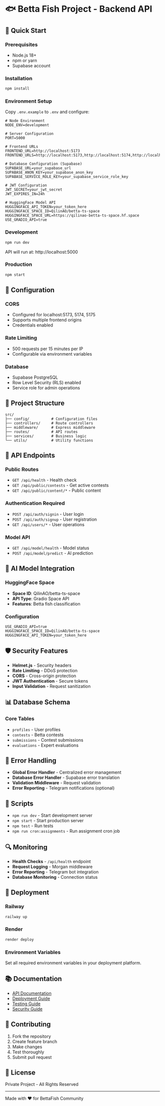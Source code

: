 # 🐟 Betta Fish Project - Backend API

## 🚀 Quick Start

### Prerequisites
- Node.js 18+
- npm or yarn
- Supabase account

### Installation
```bash
npm install
```

### Environment Setup
Copy `.env.example` to `.env` and configure:
```env
# Node Environment
NODE_ENV=development

# Server Configuration
PORT=5000

# Frontend URLs
FRONTEND_URL=http://localhost:5173
FRONTEND_URLS=http://localhost:5173,http://localhost:5174,http://localhost:5175

# Database Configuration (Supabase)
SUPABASE_URL=your_supabase_url
SUPABASE_ANON_KEY=your_supabase_anon_key
SUPABASE_SERVICE_ROLE_KEY=your_supabase_service_role_key

# JWT Configuration
JWT_SECRET=your_jwt_secret
JWT_EXPIRES_IN=24h

# HuggingFace Model API
HUGGINGFACE_API_TOKEN=your_token_here
HUGGINGFACE_SPACE_ID=QilinAO/betta-ts-space
HUGGINGFACE_SPACE_URL=https://qilinao-betta-ts-space.hf.space
USE_GRADIO_API=true
```

### Development
```bash
npm run dev
```

API will run at: http://localhost:5000

### Production
```bash
npm start
```

## 🔧 Configuration

### CORS
- Configured for localhost:5173, 5174, 5175
- Supports multiple frontend origins
- Credentials enabled

### Rate Limiting
- 500 requests per 15 minutes per IP
- Configurable via environment variables

### Database
- Supabase PostgreSQL
- Row Level Security (RLS) enabled
- Service role for admin operations

## 📁 Project Structure
```
src/
├── config/          # Configuration files
├── controllers/     # Route controllers
├── middleware/      # Express middleware
├── routes/          # API routes
├── services/        # Business logic
└── utils/           # Utility functions
```

## 🔗 API Endpoints

### Public Routes
- `GET /api/health` - Health check
- `GET /api/public/contests` - Get active contests
- `GET /api/public/content/*` - Public content

### Authentication Required
- `POST /api/auth/signin` - User login
- `POST /api/auth/signup` - User registration
- `GET /api/users/*` - User operations

### Model API
- `GET /api/model/health` - Model status
- `POST /api/model/predict` - AI prediction

## 🤖 AI Model Integration

### HuggingFace Space
- **Space ID**: QilinAO/betta-ts-space
- **API Type**: Gradio Space API
- **Features**: Betta fish classification

### Configuration
```env
USE_GRADIO_API=true
HUGGINGFACE_SPACE_ID=QilinAO/betta-ts-space
HUGGINGFACE_API_TOKEN=your_token_here
```

## 🛡️ Security Features

- **Helmet.js** - Security headers
- **Rate Limiting** - DDoS protection
- **CORS** - Cross-origin protection
- **JWT Authentication** - Secure tokens
- **Input Validation** - Request sanitization

## 📊 Database Schema

### Core Tables
- `profiles` - User profiles
- `contests` - Betta contests
- `submissions` - Contest submissions
- `evaluations` - Expert evaluations

## 🚨 Error Handling

- **Global Error Handler** - Centralized error management
- **Database Error Handler** - Supabase error translation
- **Validation Middleware** - Request validation
- **Error Reporting** - Telegram notifications (optional)

## 📝 Scripts

- `npm run dev` - Start development server
- `npm start` - Start production server
- `npm test` - Run tests
- `npm run cron:assignments` - Run assignment cron job

## 🔍 Monitoring

- **Health Checks** - `/api/health` endpoint
- **Request Logging** - Morgan middleware
- **Error Reporting** - Telegram bot integration
- **Database Monitoring** - Connection status

## 🚀 Deployment

### Railway
```bash
railway up
```

### Render
```bash
render deploy
```

### Environment Variables
Set all required environment variables in your deployment platform.

## 📚 Documentation

- [API Documentation](./API_DOCS.md)
- [Deployment Guide](./DEPLOYMENT_BACKEND.md)
- [Testing Guide](./TESTING_GUIDE.md)
- [Security Guide](./SECURITY.md)

## 🤝 Contributing

1. Fork the repository
2. Create feature branch
3. Make changes
4. Test thoroughly
5. Submit pull request

## 📄 License

Private Project - All Rights Reserved

---

Made with ❤️ for BettaFish Community

